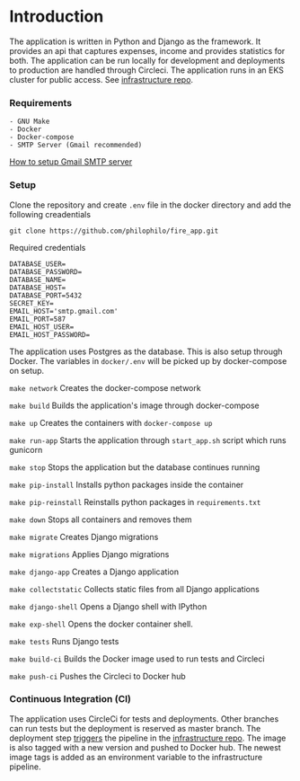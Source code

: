 # Introduction

The application is written in Python and Django as the framework. It provides an api that captures expenses, income and provides statistics for both. The application can be run locally for development and deployments to production are handled through Circleci. The application runs in an EKS cluster for public access. See [infrastructure repo](https://github.com/philophilo/fire_k8s).


### Requirements
```
- GNU Make
- Docker
- Docker-compose
- SMTP Server (Gmail recommended)
```
[How to setup Gmail SMTP server](https://kinsta.com/blog/gmail-smtp-server/)
### Setup
Clone the repository and create `.env` file in the docker directory and add the following creadentials

```
git clone https://github.com/philophilo/fire_app.git
```
Required credentials

```
DATABASE_USER=
DATABASE_PASSWORD=
DATABASE_NAME=
DATABASE_HOST=
DATABASE_PORT=5432
SECRET_KEY=
EMAIL_HOST='smtp.gmail.com'
EMAIL_PORT=587
EMAIL_HOST_USER=
EMAIL_HOST_PASSWORD=
```
The application uses Postgres as the database. This is also setup through Docker. The variables in `docker/.env` will be picked up by docker-compose on setup.

`make network` Creates the docker-compose network

`make build` Builds the application's image through docker-compose

`make up` Creates the containers with `docker-compose up`

`make run-app` Starts the application through `start_app.sh` script which runs gunicorn

`make stop` Stops the application but the database continues running

`make pip-install` Installs python packages inside the container 

`make pip-reinstall` Reinstalls python packages in `requirements.txt`

`make down` Stops all containers and removes them

`make migrate` Creates Django migrations

`make migrations` Applies Django migrations

`make django-app` Creates a Django application

`make collectstatic` Collects static files from all Django applications

`make django-shell` Opens a Django shell with IPython

`make exp-shell` Opens the docker container shell.

`make tests` Runs Django tests

`make build-ci` Builds the Docker image used to run tests and Circleci

`make push-ci` Pushes the Circleci to Docker hub

### Continuous Integration (CI)
The application uses CircleCi for tests and deployments. Other branches can run tests but the deployment is reserved as master branch. The deployment step [triggers](https://github.com/philophilo/fire_app/blob/master/.circleci/config.yml#L47-L54) the pipeline in the [infrastructure repo](https://github.com/philophilo/fire_k8s). The image is also tagged with a new version and pushed to Docker hub. The newest image tags is added as an environment variable to the infrastructure pipeline.